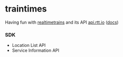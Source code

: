 # traintimes
Having fun with [realtimetrains](http://www.realtimetrains.co.uk/) and its API [api.rtt.io](https://api.rtt.io/) ([docs](http://www.realtimetrains.co.uk/api))

### SDK

- Location List API
- Service Information API

